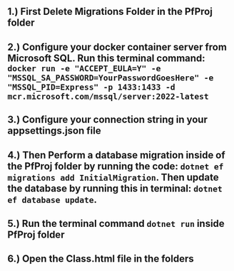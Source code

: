 ## 1.) First Delete Migrations Folder in the PfProj folder
## 2.) Configure your docker container server from Microsoft SQL. Run this terminal command: `docker run -e "ACCEPT_EULA=Y" -e "MSSQL_SA_PASSWORD=YourPasswordGoesHere" -e "MSSQL_PID=Express" -p 1433:1433 -d mcr.microsoft.com/mssql/server:2022-latest`
## 3.) Configure your connection string in your appsettings.json file
## 4.) Then Perform a database migration inside of the PfProj folder by running the code: `dotnet ef migrations add InitialMigration`. Then update the database by running this in terminal: `dotnet ef database update`.
## 5.) Run the terminal command `dotnet run` inside PfProj folder
## 6.) Open the Class.html file in the folders
